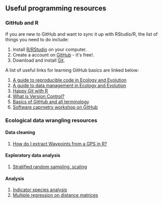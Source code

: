## Useful programming resources

### GitHub and R

If you are new to GitHub and want to sync it up with RStudio/R, the list of things you need to do include:

1.  Install [R/RStudio](https://www.rstudio.com/) on your computer.
2.  Create a account on [GitHub](https://github.com/) - it's free!.
3.  Download and install [Git](https://git-scm.com/downloads).

A list of useful links for learning GitHub basics are linked below:

1.  [A guide to reproducible code in Ecology and Evolution](https://nhm.openrepository.com/handle/10141/622618)
2.  [A guide to data management in Ecology and Evolution](https://www.britishecologicalsociety.org/wp-content/uploads/Publ_Data-Management-Booklet.pdf)
3.  [Happy Git with R](https://happygitwithr.com/)
4.  [What is Version Control?](https://datacarpentry.org/semester-biology/materials/version-control-R/)
5.  [Basics of GitHub and all terminology](https://besjournals.onlinelibrary.wiley.com/doi/pdf/10.1111/2041-210X.14108)
6.  [Software caprnetry workshop on GitHub](https://swcarpentry.github.io/git-novice/)

### Ecological data wrangling resources

#### Data cleaning

1.  [How do I extract Waypoints from a GPS in R?](https://github.com/vjjan91/acoustics-Restoration/blob/master/code/03_extract-waypoints-from-gps.R)

#### Exploratory data analysis

1.  [Stratified random sampling, scaling](https://github.com/vjjan91/acoustics-Restoration/blob/master/code/01_internal-functions.R)

#### Analysis

1.  [Indicator species analysis](https://github.com/vjjan91/acoustics-Restoration/blob/master/code/04_indicator-species-analysis.Rmd)
2. [Multiple regression on distance matrices](https://github.com/vjjan91/acoustics-Restoration/blob/master/code/05_multiple-regression-distance-matrices-bird-detections.Rmd)
